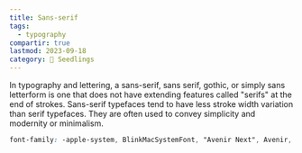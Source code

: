 ```yaml
---
title: Sans-serif
tags:
  - typography
compartir: true
lastmod: 2023-09-18
category: 🌱 Seedlings
---
```


In typography and lettering, a sans-serif, sans serif, gothic, or simply sans letterform is one that does not have extending features called "serifs" at the end of strokes. Sans-serif typefaces tend to have less stroke width variation than serif typefaces. They are often used to convey simplicity and modernity or minimalism.

```css
font-family: -apple-system, BlinkMacSystemFont, "Avenir Next", Avenir, "Nimbus Sans L", Roboto, Noto, "Segoe UI", Arial, Helvetica, "Helvetica Neue", sans-serif;
```
